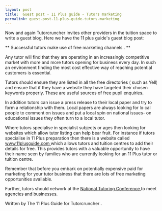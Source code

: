 ```yaml
---
layout: post
title:  Guest post - 11 Plus guide - Tutors marketing
permalink: guest-post-11-plus-guide-tutors-marketing
---
```

Now and again Tutorcruncher invites other providers in the tuition space to
write a guest blog. Here we have the 11 plus guide's guest blog post:

** Successful tutors make use of free marketing channels  .  **

Any tutor will find that they are operating in an increasingly competitive
market with more and more tutors opening for business every day. In such an
environment finding the most cost effective way of reaching potential
customers is essential.

Tutors should ensure they are listed in  all the  free directories  (  such as
Yell) and ensure that if they have a website they have targeted their chosen
keywords properly.  These are useful sources of free pupil enquiries.

In addition tutors  can  issue a press release to their local paper and try to
form a relationship with them. Local papers are always looking for lo  cal
people to comment  on issues and put a local spin on national issues- on
educational issues they often turn to a local tutor.

Where tutors specialise in specialist subjects or ages then looking for
websites which allow tutor listing can help bear fruit. For instance if tutors
specialise in 11 Plus preparation then there is a website called  [
www.11plusguide.com  ](http://www.11plusguide.com/) which allows tutors and
tuition centres to add their details for free. This provides tutors with a
valuable opportunity to have their name seen by families who are currently
looking for an 11  Plus  tutor or tuition centre.

Remember that before you embark on potentially expensive paid for marketing
for your tutor business that there are lots of free marketing opportunities
available.

Further, tutors should network at the [ National Tutoring Conference
](www.nationaltutoringconference.org.uk) to meet agencies and businesses.

Written by  The  11 Plus Guide for  Tutorcruncher  .
